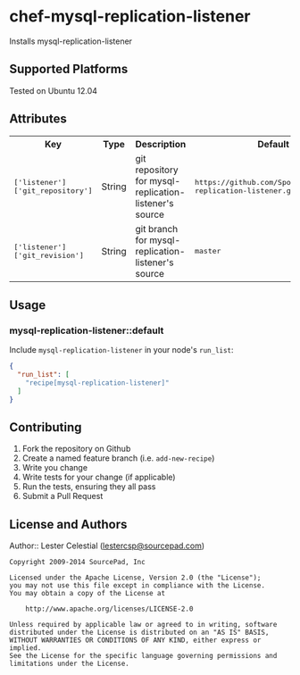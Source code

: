 # chef-mysql-replication-listener

Installs mysql-replication-listener

## Supported Platforms

Tested on Ubuntu 12.04

## Attributes

<table>
  <tr>
    <th>Key</th>
    <th>Type</th>
    <th>Description</th>
    <th>Default</th>
  </tr>
  <tr>
    <td><tt>['listener']['git_repository']</tt></td>
    <td>String</td>
    <td>git repository for mysql-replication-listener's source</td>
    <td><tt>https://github.com/SponsorPay/mysql-replication-listener.git</tt></td>
  </tr>
  <tr>
    <td><tt>['listener']['git_revision']</tt></td>
    <td>String</td>
    <td>git branch for mysql-replication-listener's source</td>
    <td><tt>master</tt></td>
  </tr>
  
</table>

## Usage

### mysql-replication-listener::default

Include `mysql-replication-listener` in your node's `run_list`:

```json
{
  "run_list": [
    "recipe[mysql-replication-listener]"
  ]
}
```

## Contributing

1. Fork the repository on Github
2. Create a named feature branch (i.e. `add-new-recipe`)
3. Write you change
4. Write tests for your change (if applicable)
5. Run the tests, ensuring they all pass
6. Submit a Pull Request

## License and Authors

Author:: Lester Celestial (<lestercsp@sourcepad.com>)

```text
Copyright 2009-2014 SourcePad, Inc

Licensed under the Apache License, Version 2.0 (the "License");
you may not use this file except in compliance with the License.
You may obtain a copy of the License at

    http://www.apache.org/licenses/LICENSE-2.0

Unless required by applicable law or agreed to in writing, software
distributed under the License is distributed on an "AS IS" BASIS,
WITHOUT WARRANTIES OR CONDITIONS OF ANY KIND, either express or implied.
See the License for the specific language governing permissions and
limitations under the License.
```